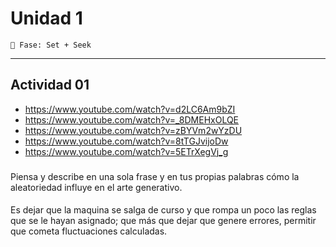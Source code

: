 # Unidad 1
`🔎 Fase: Set + Seek`
_________________________________________________________________________________________________________________________________________________________________________________________
## Actividad 01
- https://www.youtube.com/watch?v=d2LC6Am9bZI
- https://www.youtube.com/watch?v=_8DMEHxOLQE
- https://www.youtube.com/watch?v=zBYVm2wYzDU
- https://www.youtube.com/watch?v=8tTGJvijoDw
- https://www.youtube.com/watch?v=5ETrXegVj_g
###
Piensa y describe en una sola frase y en tus propias palabras cómo la aleatoriedad influye en el arte generativo.
####
Es dejar que la maquina se salga de curso y que rompa un poco las reglas que se le hayan asignado; que más que dejar que genere errores, permitir que cometa fluctuaciones calculadas.



